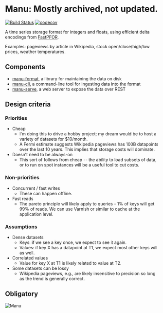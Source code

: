# Manu: Mostly archived, not updated.

[![Build Status](https://travis-ci.org/cldellow/manu.svg?branch=master)](https://travis-ci.org/cldellow/manu)
[![codecov](https://codecov.io/gh/cldellow/manu/branch/master/graph/badge.svg)](https://codecov.io/gh/cldellow/manu)

A time series storage format for integers and floats, using efficient delta encodings from [FastPFOR](https://github.com/lemire/JavaFastPFOR).

Examples: pageviews by article in Wikipedia, stock open/close/high/low prices, weather temperatures.

## Components
- [manu-format](format), a library for maintaining the data on disk
- [manu-cli](cli), a command-line tool for ingesting data into the format
- [manu-serve](serve), a web server to expose the data over REST

## Design criteria
### Priorities
- Cheap
  - I'm doing this to drive a hobby project; my dream would be to host a variety of datasets for $10/month.
  - A Fermi estimate suggests Wikipedia pageviews has 100B datapoints over the last 10 years. This implies that storage costs will dominate.
- Doesn’t need to be always-on
  - This sort of follows from cheap -- the ability to load subsets of data, or to run on spot instances will be a useful tool to cut costs.

### Non-priorities
- Concurrent / fast writes
  - These can happen offline.
- Fast reads
  - The pareto principle will likely apply to queries - 1% of keys will get 99% of reads. We can use Varnish or similar to cache at the application level.

### Assumptions
- Dense datasets
  - Keys: if we see a key once, we expect to see it again.
  - Values: if key X has a datapoint at T1, we expect most other keys will as well.
- Correlated values
  - Value for key X at T1 is likely related to value at T2.
- Some datasets can be lossy
  - Wikipedia pageviews, e.g., are likely insensitive to precision so long as the trend is generally correct.

## Obligatory

![Manu](https://www.smbc-comics.com/comics/1429540032-20150420.png)
